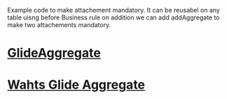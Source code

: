 Example code to make attachement mandatory.
It can be reusabel on any table uisng before Business rule on addition we can add addAggregate to make two attachements mandatory.
# [GlideAggregate](https://developer.servicenow.com/dev.do#!/reference/api/tokyo/server/no-namespace/c_GlideAggregateScopedAPI)
# [Wahts Glide Aggregate ](https://developer.servicenow.com/blog.do?p=/post/glideaggregate/)
